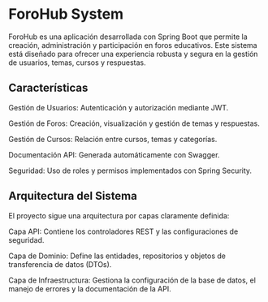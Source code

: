 # ForoHub System

ForoHub es una aplicación desarrollada con Spring Boot que permite la creación, administración y participación en foros educativos. Este sistema está diseñado para ofrecer una experiencia robusta y segura en la gestión de usuarios, temas, cursos y respuestas.

## Características

Gestión de Usuarios: Autenticación y autorización mediante JWT.

Gestión de Foros: Creación, visualización y gestión de temas y respuestas.

Gestión de Cursos: Relación entre cursos, temas y categorías.

Documentación API: Generada automáticamente con Swagger.

Seguridad: Uso de roles y permisos implementados con Spring Security.

## Arquitectura del Sistema

El proyecto sigue una arquitectura por capas claramente definida:

Capa API: Contiene los controladores REST y las configuraciones de seguridad.

Capa de Dominio: Define las entidades, repositorios y objetos de transferencia de datos (DTOs).

Capa de Infraestructura: Gestiona la configuración de la base de datos, el manejo de errores y la documentación de la API.



